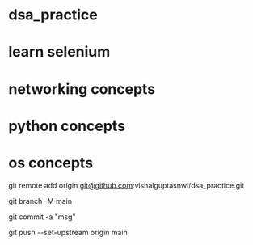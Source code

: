 # dsa_practice
# learn selenium
# networking concepts
# python concepts
# os concepts

git remote add origin git@github.com:vishalguptasnwl/dsa_practice.git

git branch -M main

git commit -a "msg"

git push --set-upstream origin main

